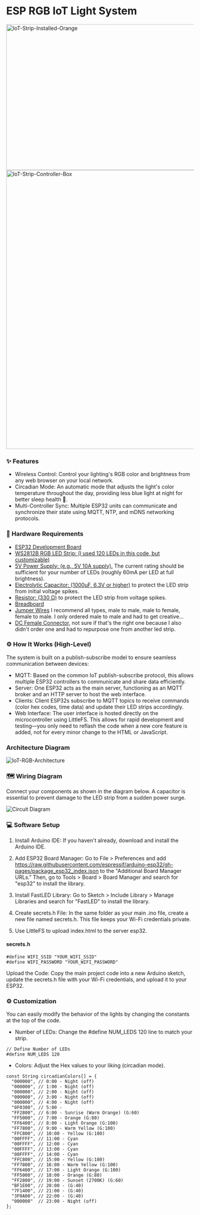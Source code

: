 # ESP RGB IoT Light System
<img width="731" height="392" alt="IoT-Strip-Installed-Orange" src="https://github.com/user-attachments/assets/dff16145-7337-4c71-99ac-8131e7bf961a" />

<img width="784" height="750" alt="IoT-Strip-Controller-Box" src="https://github.com/user-attachments/assets/28f3efa7-c296-4709-ab3e-eebc42a90c3c" />

### ✨ Features
- Wireless Control: Control your lighting's RGB color and brightness from any web browser on your local network.
- Circadian Mode: An automatic mode that adjusts the light's color temperature throughout the day, providing less blue light at night for better sleep health 🌙.
- Multi-Controller Sync: Multiple ESP32 units can communicate and synchronize their state using MQTT, NTP, and mDNS networking protocols.

### 🔌 Hardware Requirements
- [ESP32 Development Board](https://he.aliexpress.com/item/1005007671225942.html?spm=a2g0o.order_list.order_list_main.17.18ae586aKyi2pk&gatewayAdapt=glo2isr)
- [WS2812B RGB LED Strip: (I used 120 LEDs in this code, but customizable)](https://he.aliexpress.com/item/1005004289391906.html?spm=a2g0o.order_list.order_list_main.5.18ae586aKyi2pk&gatewayAdapt=glo2isr)
- [5V Power Supply: (e.g., 5V 10A supply).](https://he.aliexpress.com/item/4001159381316.html?spm=a2g0o.order_list.order_list_main.35.18ae586aKyi2pk&gatewayAdapt=glo2isr) The current rating should be sufficient for your number of LEDs (roughly 60mA per LED at full brightness).
- [Electrolytic Capacitor: (1000µF, 6.3V or higher)](https://he.aliexpress.com/item/32812576995.html?spm=a2g0o.order_list.order_list_main.11.18ae586aKyi2pk&gatewayAdapt=glo2isr) to protect the LED strip from initial voltage spikes.
- [Resistor: (330 Ω)](https://he.aliexpress.com/item/32952657927.html?spm=a2g0o.order_list.order_list_main.23.18ae586aKyi2pk&gatewayAdapt=glo2isr) to protect the LED strip from voltage spikes.
- [Breadboard](https://he.aliexpress.com/item/1005004532352681.html?spm=a2g0o.order_list.order_list_main.28.18ae586aKyi2pk&gatewayAdapt=glo2isr)
- [Jumper Wires](https://he.aliexpress.com/item/1005004532352681.html?spm=a2g0o.order_list.order_list_main.29.18ae586aKyi2pk&gatewayAdapt=glo2isr) I recommend all types, male to male, male to female, female to male. I only ordered male to male and had to get creative...
- [DC Female Connector](https://he.aliexpress.com/item/1005006472747217.html?spm=a2g0o.productlist.main.1.581cau6fau6fbu&algo_pvid=31d23c7f-d3a5-401b-8b01-3019abd3a9c7&algo_exp_id=31d23c7f-d3a5-401b-8b01-3019abd3a9c7-0&pdp_ext_f=%7B%22order%22%3A%226223%22%2C%22eval%22%3A%221%22%7D&pdp_npi=6%40dis%21ILS%213.60%213.60%21%21%211.04%211.04%21%4021010d9017553594114463657e920e%2112000037321758211%21sea%21IL%212447827219%21X%211%210%21n_tag%3A-29919%3Bm03_new_user%3A-29895&curPageLogUid=pHIz1SmY3yet&utparam-url=scene%3Asearch%7Cquery_from%3A%7Cx_object_id%3A1005006472747217%7C_p_origin_prod%3A), not sure if that's the right one because I also didn't order one and had to repurpose one from another led strip.

### ⚙️ How It Works (High-Level)
The system is built on a publish-subscribe model to ensure seamless communication between devices:
- MQTT: Based on the common IoT publish-subscribe protocol, this allows multiple ESP32 controllers to communicate and share data efficiently.
- Server: One ESP32 acts as the main server, functioning as an MQTT broker and an HTTP server to host the web interface.
- Clients: Client ESP32s subscribe to MQTT topics to receive commands (color hex codes, time data) and update their LED strips accordingly.
- Web Interface: The user interface is hosted directly on the microcontroller using LittleFS. This allows for rapid development and testing—you only need to reflash the code when a new core feature is added, not for every minor change to the HTML or JavaScript.

### Architecture Diagram
<img alt="IoT-RGB-Architecture" src="https://github.com/user-attachments/assets/94e82b6e-9f95-4d8a-b9bb-08408a2cb040" />

### 🗺️ Wiring Diagram
Connect your components as shown in the diagram below. A capacitor is essential to prevent damage to the LED strip from a sudden power surge.

<img alt="Circuit Diagram" src="https://github.com/user-attachments/assets/b78fec91-d8ff-47c7-aaf4-d1e0f1d9c371" />

### 💻 Software Setup
1. Install Arduino IDE: If you haven't already, download and install the Arduino IDE.

2. Add ESP32 Board Manager: Go to File > Preferences and add https://raw.githubusercontent.com/espressif/arduino-esp32/gh-pages/package_esp32_index.json to the "Additional Board Manager URLs." Then, go to Tools > Board > Board Manager and search for "esp32" to install the library.

3. Install FastLED Library: Go to Sketch > Include Library > Manage Libraries and search for "FastLED" to install the library.

4. Create secrets.h File: In the same folder as your main .ino file, create a new file named secrets.h. This file keeps your Wi-Fi credentials private.

6. Use LittleFS to upload index.html to the server esp32.

#### secrets.h
```
#define WIFI_SSID "YOUR_WIFI_SSID"
#define WIFI_PASSWORD "YOUR_WIFI_PASSWORD"
```
Upload the Code: Copy the main project code into a new Arduino sketch, update the secrets.h file with your Wi-Fi credentials, and upload it to your ESP32.

### ⚙️ Customization
You can easily modify the behavior of the lights by changing the constants at the top of the code.

- Number of LEDs: Change the #define NUM_LEDS 120 line to match your strip.
```
// Define Number of LEDs
#define NUM_LEDS 120
```
- Colors: Adjust the Hex values to your liking (circadian mode).
```
const String circadianColors[] = {
  "000000", // 0:00 - Night (off)
  "000000", // 1:00 - Night (off)
  "000000", // 2:00 - Night (off)
  "000000", // 3:00 - Night (off)
  "000000", // 4:00 - Night (off)
  "0F0300", // 5:00 - 
  "FF2800", // 6:00 - Sunrise (Warm Orange) (G:60)
  "FF5000", // 7:00 - Orange (G:80)
  "FF6400", // 8:00 - Light Orange (G:100)
  "FF7800", // 9:00 - Warm Yellow (G:100)
  "FFC800", // 10:00 - Yellow (G:180)
  "00FFFF", // 11:00 - Cyan
  "00FFFF", // 12:00 - Cyan
  "00FFFF", // 13:00 - Cyan
  "00FFFF", // 14:00 - Cyan
  "FFC800", // 15:00 - Yellow (G:180)
  "FF7800", // 16:00 - Warm Yellow (G:100)
  "FF6400", // 17:00 - Light Orange (G:100)
  "FF5000", // 18:00 - Orange (G:80)
  "FF2800", // 19:00 - Sunset (2700K) (G:60)
  "BF1E00", // 20:00 - (G:40)
  "7F1400", // 21:00 - (G:40)
  "3F0A00", // 22:00 - (G:40)
  "000000"  // 23:00 - Night (off)
};
```

